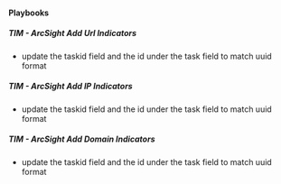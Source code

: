 
#### Playbooks
##### TIM - ArcSight Add Url Indicators
- update the taskid field and the id under the task field to match uuid format
##### TIM - ArcSight Add IP Indicators
- update the taskid field and the id under the task field to match uuid format
##### TIM - ArcSight Add Domain Indicators
- update the taskid field and the id under the task field to match uuid format
